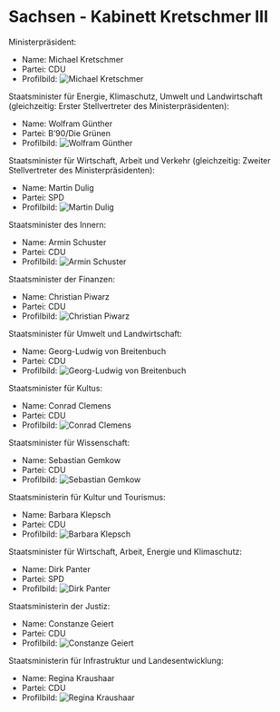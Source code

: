 # Sachsen - Kabinett Kretschmer III

Ministerpräsident:

- Name: Michael Kretschmer
- Partei: CDU
- Profilbild: ![Michael Kretschmer](https://upload.wikimedia.org/wikipedia/commons/thumb/8/84/2022-03-28_Michael_Kretschmer_%28cropped%29.jpg/400px-2022-03-28_Michael_Kretschmer_%28cropped%29.jpg)

Staatsminister für Energie, Klimaschutz, Umwelt und Landwirtschaft (gleichzeitig: Erster Stellvertreter des Ministerpräsidenten):

- Name: Wolfram Günther
- Partei: B’90/Die Grünen
- Profilbild: ![Wolfram Günther](https://upload.wikimedia.org/wikipedia/commons/thumb/0/00/Wolfram_G%C3%BCnther_Pressefoto.jpg/400px-Wolfram_G%C3%BCnther_Pressefoto.jpg)

Staatsminister für Wirtschaft, Arbeit und Verkehr (gleichzeitig: Zweiter Stellvertreter des Ministerpräsidenten):

- Name: Martin Dulig
- Partei: SPD
- Profilbild: ![Martin Dulig](https://upload.wikimedia.org/wikipedia/commons/thumb/b/b9/220909_Portr%C3%A4t_Martin_Dulig_Wikipedia-9118.jpg/400px-220909_Portr%C3%A4t_Martin_Dulig_Wikipedia-9118.jpg)

Staatsminister des Innern:

- Name: Armin Schuster
- Partei: CDU
- Profilbild: ![Armin Schuster](https://upload.wikimedia.org/wikipedia/commons/thumb/a/ac/2024-12-19_Ernennung_Kabinett_Kretschmer_III_by_Sandro_Halank%E2%80%93043.jpg/400px-2024-12-19_Ernennung_Kabinett_Kretschmer_III_by_Sandro_Halank%E2%80%93043.jpg)

Staatsminister der Finanzen:

- Name: Christian Piwarz
- Partei: CDU
- Profilbild: ![Christian Piwarz](https://upload.wikimedia.org/wikipedia/commons/thumb/c/c5/2024-12-18_S%C3%A4chsischer_Landtag_%E2%80%93_4._Sitzung_der_8._Wahlperiode_by_Sandro_Halank%E2%80%93031.jpg/400px-2024-12-18_S%C3%A4chsischer_Landtag_%E2%80%93_4._Sitzung_der_8._Wahlperiode_by_Sandro_Halank%E2%80%93031.jpg)

Staatsminister für Umwelt und Landwirtschaft:

- Name: Georg-Ludwig von Breitenbuch
- Partei: CDU
- Profilbild: ![Georg-Ludwig von Breitenbuch](https://upload.wikimedia.org/wikipedia/commons/thumb/3/31/2024-12-18_S%C3%A4chsischer_Landtag_%E2%80%93_4._Sitzung_der_8._Wahlperiode_by_Sandro_Halank%E2%80%93123.jpg/400px-2024-12-18_S%C3%A4chsischer_Landtag_%E2%80%93_4._Sitzung_der_8._Wahlperiode_by_Sandro_Halank%E2%80%93123.jpg)

Staatsminister für Kultus:

- Name: Conrad Clemens
- Partei: CDU
- Profilbild: ![Conrad Clemens](https://upload.wikimedia.org/wikipedia/commons/thumb/7/70/2024-12-19_S%C3%A4chsischer_Landtag_%E2%80%93_5._Sitzung_der_8._Wahlperiode_by_Sandro_Halank%E2%80%93022.jpg/400px-2024-12-19_S%C3%A4chsischer_Landtag_%E2%80%93_5._Sitzung_der_8._Wahlperiode_by_Sandro_Halank%E2%80%93022.jpg)

Staatsminister für Wissenschaft:

- Name: Sebastian Gemkow
- Partei: CDU
- Profilbild: ![Sebastian Gemkow](https://upload.wikimedia.org/wikipedia/commons/thumb/f/f3/2024-12-19_S%C3%A4chsischer_Landtag_%E2%80%93_5._Sitzung_der_8._Wahlperiode_by_Sandro_Halank%E2%80%93012.jpg/400px-2024-12-19_S%C3%A4chsischer_Landtag_%E2%80%93_5._Sitzung_der_8._Wahlperiode_by_Sandro_Halank%E2%80%93012.jpg)

Staatsministerin für Kultur und Tourismus:

- Name: Barbara Klepsch
- Partei: CDU
- Profilbild: ![Barbara Klepsch](https://upload.wikimedia.org/wikipedia/commons/thumb/4/4f/2024-12-18_S%C3%A4chsischer_Landtag_%E2%80%93_4._Sitzung_der_8._Wahlperiode_by_Sandro_Halank%E2%80%93042.jpg/400px-2024-12-18_S%C3%A4chsischer_Landtag_%E2%80%93_4._Sitzung_der_8._Wahlperiode_by_Sandro_Halank%E2%80%93042.jpg)

Staatsminister für Wirtschaft, Arbeit, Energie und Klimaschutz:

- Name: Dirk Panter
- Partei: SPD
- Profilbild: ![Dirk Panter](https://upload.wikimedia.org/wikipedia/commons/thumb/b/ba/2024-12-19_Ernennung_Kabinett_Kretschmer_III_by_Sandro_Halank%E2%80%93012.jpg/400px-2024-12-19_Ernennung_Kabinett_Kretschmer_III_by_Sandro_Halank%E2%80%93012.jpg)

Staatsministerin der Justiz:

- Name: Constanze Geiert
- Partei: CDU
- Profilbild: ![Constanze Geiert](https://upload.wikimedia.org/wikipedia/commons/thumb/d/dd/2024-12-19_Ernennung_Kabinett_Kretschmer_III_by_Sandro_Halank%E2%80%93013.jpg/400px-2024-12-19_Ernennung_Kabinett_Kretschmer_III_by_Sandro_Halank%E2%80%93013.jpg)

Staatsministerin für Infrastruktur und Landesentwicklung:

- Name: Regina Kraushaar
- Partei: CDU
- Profilbild: ![Regina Kraushaar](https://upload.wikimedia.org/wikipedia/commons/thumb/8/84/2024-12-19_Ernennung_Kabinett_Kretschmer_III_by_Sandro_Halank%E2%80%93001.jpg/400px-2024-12-19_Ernennung_Kabinett_Kretschmer_III_by_Sandro_Halank%E2%80%93001.jpg)
